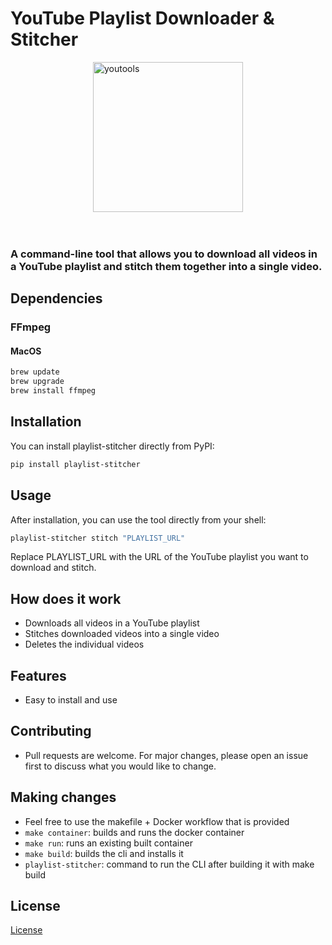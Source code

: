 # YouTube Playlist Downloader & Stitcher

<img src="https://github.com/chesta-tools/playlist-stitcher/blob/main/youtools.jpeg" alt="youtools" style="width:25vw; min-width: 200px; max-width: 400px; display: block; margin-left: auto; margin-right: auto;"/>
</br></br>

### A command-line tool that allows you to download all videos in a YouTube playlist and stitch them together into a single video.

## Dependencies

### FFmpeg

#### MacOS

```bash
brew update
brew upgrade
brew install ffmpeg
```

## Installation

You can install playlist-stitcher directly from PyPI:

```bash
pip install playlist-stitcher
```

## Usage

After installation, you can use the tool directly from your shell:

```bash
playlist-stitcher stitch "PLAYLIST_URL"
```

Replace PLAYLIST_URL with the URL of the YouTube playlist you want to download and stitch.

## How does it work

- Downloads all videos in a YouTube playlist
- Stitches downloaded videos into a single video
- Deletes the individual videos

## Features

- Easy to install and use

## Contributing

- Pull requests are welcome. For major changes, please open an issue first to discuss what you would like to change.

## Making changes

- Feel free to use the makefile + Docker workflow that is provided
- `make container`: builds and runs the docker container
- `make run`: runs an existing built container
- `make build`: builds the cli and installs it
- `playlist-stitcher`: command to run the CLI after building it with make build

## License

[License](./LICENSE)
